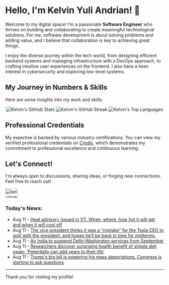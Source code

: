 # Hello, I'm Kelvin Yuli Andrian! 👋

Welcome to my digital space! I'm a passionate **Software Engineer** who thrives on building and collaborating to create meaningful technological solutions. For me, software development is about solving problems and adding value, and I believe that collaboration is key to achieving great things.

I enjoy the diverse journey within the tech world, from designing efficient backend systems and managing infrastructure with a DevOps approach, to crafting intuitive user experiences on the frontend. I also have a keen interest in cybersecurity and exploring low-level systems.

## My Journey in Numbers & Skills

Here are some insights into my work and skills:

<p align="center">
  <img src="https://github-readme-stats.vercel.app/api?username=kelvinzer0&show_icons=true&theme=radical" alt="Kelvin's GitHub Stats" />
  <img src="https://github-readme-streak-stats.herokuapp.com/?user=kelvinzer0&theme=radical" alt="Kelvin's GitHub Streak" />
  <img src="https://github-readme-stats.vercel.app/api/top-langs/?username=kelvinzer0&layout=compact&theme=radical" alt="Kelvin's Top Languages" />
</p>

## Professional Credentials

My expertise is backed by various industry certifications. You can view my verified professional credentials on [Credly](https://www.credly.com/users/kelvin-yuli-andrian/badges), which demonstrates my commitment to professional excellence and continuous learning.

## Let's Connect!

I'm always open to discussions, sharing ideas, or forging new connections. Feel free to reach out!

<p align="left">
    <a href="https://linkedin.com/in/kelvinzero" target="blank"><img align="center" src="https://cdn.jsdelivr.net/npm/simple-icons@3.0.1/icons/linkedin.svg" alt="kelvinzero" height="30" width="40" /></a>
</p>

### Today's News:

<!-- feed start -->
- Aug 11 - [Heat advisory issued in VT. When, where, how hot it will get and when it will cool off](https://www.yahoo.com/news/articles/heat-advisory-issued-vt-where-123048600.html)
- Aug 11 - [The vice president thinks it was a “mistake” for the Tesla CEO to split with the president, and hopes he’ll be back in time for midterms.](https://www.yahoo.com/news/videos/vice-president-thinks-mistake-tesla-121115414.html)
- Aug 11 - [Air India to suspend Delhi-Washington services from September](https://finance.yahoo.com/news/air-india-suspend-services-washington-115109498.html)
- Aug 11 - [Researchers discover surprising health benefit of simple diet swap: 'Potentially can add years to their life'](https://health.yahoo.com/wellness/healthy-aging/longevity/articles/researchers-discover-surprising-health-benefit-113000370.html)
- Aug 11 - [Trump's big bill is powering his mass deportations. Congress is starting to ask questions](https://www.yahoo.com/news/articles/trumps-big-bill-powering-mass-111514464.html)
<!-- feed end -->

---

Thank you for visiting my profile!